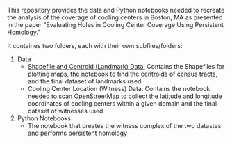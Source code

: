 This repository provides the data and Python notebooks needed to recreate the analysis of the coverage of cooling centers in Boston, MA as presented in the paper "Evaluating Holes in Cooling Center Coverage Using Persistent Homology."

It containes two folders, each with their own subfiles/folders:
  1) Data
      - <u>Shapefile and Centroid (Landmark) Data:</u> Contains the Shapefiles for plotting maps, the notebook to find the centroids of census tracts, and the final dataset of landmarks used
      - Cooling Center Location (Witness) Data: Contains the notebook needed to scan OpenStreetMap to collect the latitude and longitude coordinates of cooling centers within a given domain and the final dataset of witnesses used
  3) Python Notebooks
      - The notebook that creates the witness complex of the two datastes and performs persistent homology

